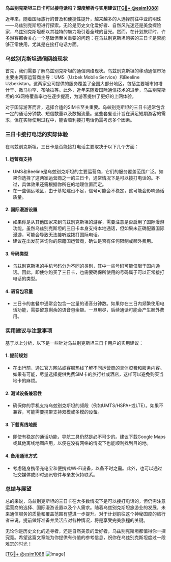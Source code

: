 **乌兹别克斯坦三日卡可以接电话吗？深度解析与实用建议[[TG💪+ @esim1088](https://t.me/s/esim1088)]**

近年来，随着国际旅行的普及和便捷性提升，越来越多的人选择前往中亚的明珠——乌兹别克斯坦进行探索。无论是历史文化爱好者、自然风光迷还是美食探险家，乌兹别克斯坦都以其独特的魅力吸引着全球的目光。然而，在计划旅程时，许多游客都会关心一个基础但至关重要的问题：在乌兹别克斯坦购买的三日卡是否能够正常使用，尤其是在接打电话方面。

### 乌兹别克斯坦通信网络现状

首先，我们需要了解乌兹别克斯坦的通信网络现状。乌兹别克斯坦的移动通信市场主要由两家运营商主导：UMS（Uzbek Mobile Service）和Beeline Uzbekistan。这两家公司提供的服务覆盖了全国大部分地区，包括主要城市如塔什干、撒马尔罕、布哈拉等。此外，近年来随着国际通信技术的进步，乌兹别克斯坦的4G网络覆盖率也在逐步提高，为游客提供了更好的上网体验。

对于国际游客而言，选择合适的SIM卡至关重要。乌兹别克斯坦的三日卡通常包含一定的通话分钟数、短信数量以及数据流量。这些套餐设计旨在满足短期游客的需求，但在实际使用过程中，能否顺利接打电话仍需考虑多个因素。

### 三日卡接打电话的实际体验

在乌兹别克斯坦，三日卡是否能接打电话主要取决于以下几个方面：

#### 1. **运营商支持**
   - UMS和Beeline是乌兹别克斯坦的主要运营商，它们的服务覆盖范围广泛。如果你选择了这两家运营商之一的三日卡，通常情况下是可以接打电话的。不过，具体效果还需根据你所在的地理位置而定。
   - 在一些偏远地区，由于基站建设不足，信号可能会不稳定，这可能会影响通话质量。

#### 2. **国际漫游设置**
   - 如果你是从其他国家来到乌兹别克斯坦的游客，需要注意是否启用了国际漫游功能。虽然乌兹别克斯坦的三日卡本身支持本地通话，但如果未正确配置国际漫游，可能会导致无法接听或拨打国际电话。
   - 建议在出发前咨询你的原籍国运营商，确认是否有任何限制或额外费用。

#### 3. **号码类型**
   - 乌兹别克斯坦的手机号码分为不同的类别，其中一些号码可能仅限于国内通话。因此，即使你购买了三日卡，也需要确保所使用的号码属于可以正常接打电话的类型。

#### 4. **语音包容量**
   - 三日卡的套餐中通常会包含一定量的语音分钟数。如果你在三日内频繁使用电话功能，需要留意剩余的语音包余额。一旦用尽，后续通话可能会产生额外费用。

### 实用建议与注意事项

基于以上分析，以下是一些针对乌兹别克斯坦三日卡用户的实用建议：

#### 1. **提前规划**
   - 在出行前，通过官方网站或客服热线了解不同运营商的具体资费和服务内容。如果有可能，尽量选择提供免费SIM卡的旅行社或酒店，这样可以避免购买当地卡的麻烦。

#### 2. **测试设备兼容性**
   - 确保你的手机支持乌兹别克斯坦的频段（例如UMTS/HSPA+或LTE）。如果不兼容，可能需要携带支持双模或多模的设备。

#### 3. **下载离线地图**
   - 即使有稳定的通话功能，导航工具仍然是必不可少的。建议下载Google Maps或其他离线地图应用，以便在没有网络的情况下也能顺利找到目的地。

#### 4. **备用通讯方式**
   - 考虑随身携带充电宝和便携式Wi-Fi设备，以备不时之需。此外，也可以通过社交媒体或即时通讯软件与亲友保持联系。

### 总结与展望

总的来说，乌兹别克斯坦的三日卡在大多数情况下是可以接打电话的，但仍需注意运营商的选择、国际漫游设置以及个人需求。随着乌兹别克斯坦旅游业的发展，未来通信服务的质量和覆盖范围有望进一步提升。对于计划前往这个神秘国度的旅行者来说，提前做好准备并灵活应对各种情况，将是享受完美旅程的关键。

无论你是历史文化的追寻者，还是自然美景的爱好者，乌兹别克斯坦都值得你一探究竟。希望这篇文章能为你提供有价值的参考信息，祝你在乌兹别克斯坦度过一段难忘的时光！

[[TG💪+ @esim1088](https://t.me/s/esim1088) ![Image](https://i.postimg.cc/4NQfJmqS/Snipaste-2025-05-13-00-14-12.png)]